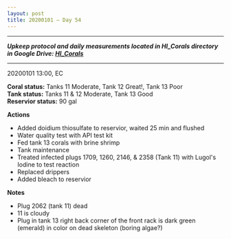 ```yaml
---
layout: post
title: 20200101 – Day 54
---
```


---
***Upkeep protocol and daily measurements located in HI_Corals directory in Google Drive: [HI_Corals](https://drive.google.com/drive/u/1/folders/1Dxil5Lj1ynvuIuGDWx9_AyqkdplIcCZQ)***

---
20200101 13:00, EC

**Coral status:** Tanks 11 Moderate, Tank 12 Great!, Tank 13 Poor  
**Tank status:** Tanks 11 & 12 Moderate, Tank 13 Good  
**Reservior status:** 90 gal

**Actions**  
- Added doidium thiosulfate to reservior, waited 25 min and flushed
- Water quality test with API test kit
- Fed tank 13 corals with brine shrimp
- Tank maintenance
- Treated infected plugs 1709, 1260, 2146, & 2358 (Tank 11) with Lugol's Iodine to test reaction
- Replaced drippers
- Added bleach to reservior

**Notes**  
- Plug 2062 (tank 11) dead
- 11 is cloudy
- Plug in tank 13 right back corner of the front rack is dark green (emerald) in color on dead skeleton (boring algae?)